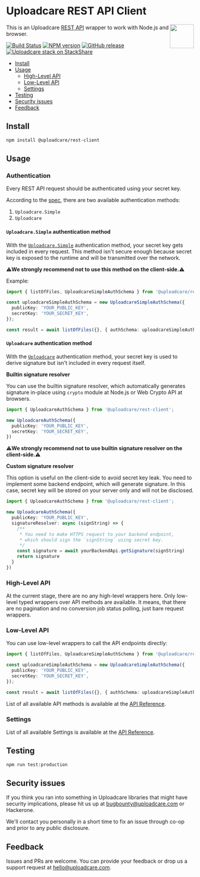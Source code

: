 # Uploadcare REST API Client

<a href="https://uploadcare.com/?utm_source=github&utm_campaign=uploadcare-js-api-clients">
    <img align="right" width="64" height="64"
      src="https://ucarecdn.com/edfdf045-34c0-4087-bbdd-e3834921f890/userpiccircletransparent.svg"
      alt="">
</a>

This is an Uploadcare [REST API][uc-docs-rest-api] wrapper to work with
Node.js and browser.

[![Build Status][badge-build]][build-url]
[![NPM version][npm-img]][npm-url]
[![GitHub release][badge-release-img]][badge-release-url]&nbsp;
[![Uploadcare stack on StackShare][badge-stack-img]][badge-stack-url]

<!-- toc -->
- [Install](#install)
- [Usage](#usage)
  - [High-Level API](#high-level-api)
  - [Low-Level API](#low-level-api)
  - [Settings](#settings)
- [Testing](#testing)
- [Security issues](#security-issues)
- [Feedback](#feedback)

<!-- tocstop -->

## Install

```bash
npm install @uploadcare/rest-client
```

## Usage

### Authentication

Every REST API request should be authenticated using your secret key.

According to the [spec](https://uploadcare.com/api-refs/rest-api/v0.7.0/#section/Authentication), there are two available authentication methods:

1. `Uploadcare.Simple`
2. `Uploadcare`

#### `Uploadcare.Simple` authentication method

With the [`Uploadcare.Simple`](https://uploadcare.com/api-refs/rest-api/v0.7.0/#section/Authentication/Uploadcare.Simple) authentication method, your secret key gets included in every request. This method isn't secure enough because secret key is exposed to the runtime and will be transmitted over the network.

⚠️**We strongly recommend not to use this method on the client-side.**⚠️

Example:

```typescript
import { listOfFiles, UploadcareSimpleAuthSchema } from '@uploadcare/rest-client';

const uploadcareSimpleAuthSchema = new UploadcareSimpleAuthSchema({
  publicKey: 'YOUR_PUBLIC_KEY',
  secretKey: 'YOUR_SECRET_KEY',
});

const result = await listOfFiles({}, { authSchema: uploadcareSimpleAuthSchema })
```

#### `Uploadcare` authentication method

With the [`Uploadcare`](https://uploadcare.com/api-refs/rest-api/v0.7.0/#section/Authentication/Uploadcare) authentication method, your secret key is used to derive signature but isn't included in every request itself.

**Builtin signature resolver**

You can use the builtin signature resolver, which automatically generates signature in-place using `crypto` module at Node.js or Web Crypto API at browsers.

```typescript
import { UploadcareAuthSchema } from '@uploadcare/rest-client';

new UploadcareAuthSchema({
  publicKey: 'YOUR_PUBLIC_KEY',
  secretKey: 'YOUR_SECRET_KEY',
})
```

⚠️**We strongly recommend not to use builtin signature resolver on the client-side.**⚠️

**Custom signature resolver**

This option is useful on the client-side to avoid secret key leak. You need to implement some backend endpoint, which will generate signature. In this case, secret key will be stored on your server only and will not be disclosed.

```typescript
import { UploadcareAuthSchema } from '@uploadcare/rest-client';

new UploadcareAuthSchema({
  publicKey: 'YOUR_PUBLIC_KEY',
  signatureResolver: async (signString) => {
    /**
     * You need to make HTTPS request to your backend endpoint,
     * which should sign the `signString` using secret key.
     */
    const signature = await yourBackendApi.getSignature(signString)
    return signature
  }
})
```

### High-Level API

At the current stage, there are no any high-level wrappers here. Only low-level typed wrappers over API methods are available. It means, that there are no pagination and no conversion job status polling, just bare request wrappers.

### Low-Level API

You can use low-level wrappers to call the API endpoints directly:

```typescript
import { listOfFiles, UploadcareSimpleAuthSchema } from '@uploadcare/rest-client';

const uploadcareSimpleAuthSchema = new UploadcareSimpleAuthSchema({
  publicKey: 'YOUR_PUBLIC_KEY',
  secretKey: 'YOUR_SECRET_KEY',
});

const result = await listOfFiles({}, { authSchema: uploadcareSimpleAuthSchema })
```

List of all available API methods is available at the [API Reference](https://uploadcare.github.io/uploadcare-js-api-clients/rest-client/).

### Settings

List of all available Settings is available at the [API Reference](https://uploadcare.github.io/uploadcare-js-api-clients/rest-client/modules#UserSettings).

## Testing

```bash
npm run test:production
```

## Security issues

If you think you ran into something in Uploadcare libraries that might have
security implications, please hit us up at
[bugbounty@uploadcare.com][uc-email-bounty] or Hackerone.

We'll contact you personally in a short time to fix an issue through co-op and
prior to any public disclosure.

## Feedback

Issues and PRs are welcome. You can provide your feedback or drop us a support
request at [hello@uploadcare.com][uc-email-hello].

[uc-email-bounty]: mailto:bugbounty@uploadcare.com
[uc-email-hello]: mailto:hello@uploadcare.com
[badge-stack-img]: https://img.shields.io/badge/tech-stack-0690fa.svg?style=flat
[badge-stack-url]: https://stackshare.io/uploadcare/stacks/
[badge-release-img]: https://img.shields.io/github/release/uploadcare/uploadcare-js-api-clients.svg
[badge-release-url]: https://github.com/uploadcare/uploadcare-js-api-clients/releases
[npm-img]: http://img.shields.io/npm/v/@uploadcare/rest-client.svg
[npm-url]: https://www.npmjs.org/package/@uploadcare/rest-client
[badge-build]: https://github.com/uploadcare/uploadcare-js-api-clients/actions/workflows/checks.yml/badge.svg
[build-url]: https://github.com/uploadcare/uploadcare-js-api-clients/actions/workflows/checks.yml
[uc-docs-rest-api]: https://uploadcare.com/api-refs/rest-api/v0.7.0/?utm_source=github&utm_campaign=uploadcare-js-api-clients
